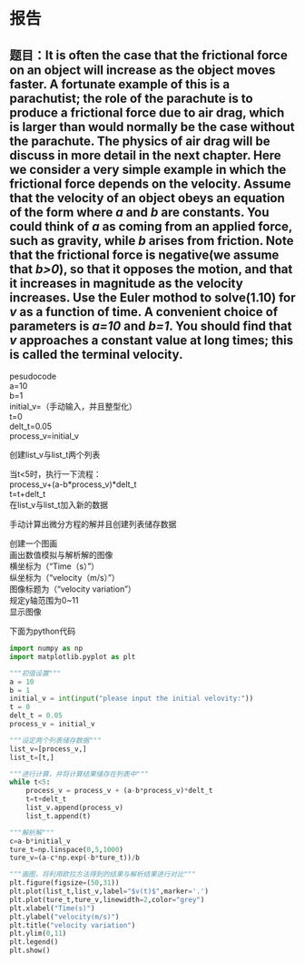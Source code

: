 # 报告
## 题目：It is often the case that the frictional force on an object will increase as the object moves faster. A fortunate example of this is a parachutist; the role of the parachute is to produce a frictional force due to air drag, which is larger than would normally be the case without the parachute. The physics of air drag will be discuss in more detail in the next chapter. Here we consider a very simple example in which the frictional force depends on the velocity. Assume that the velocity of an object obeys an equation of the form where _a_ and _b_ are constants. You could think of _a_ as coming  from an applied force, such as gravity, while _b_ arises from friction. Note that the frictional force is negative(we assume that _b>0_), so that it opposes the motion, and that it increases in magnitude as the  velocity increases. Use the Euler mothod to solve(1.10) for _v_ as a function of time. A convenient choice of parameters is _a=10_ and _b=1_. You should find that _v_ approaches a constant value at long times; this is called the terminal velocity.
pesudocode  
a=10  
b=1  
initial_v=（手动输入，并且整型化）  
t=0  
delt_t=0.05  
process_v=initial_v  

创建list_v与list_t两个列表  

当t<5时，执行一下流程：  
process_v+(a-b*process_v)*delt_t  
t=t+delt_t  
在list_v与list_t加入新的数据  

手动计算出微分方程的解并且创建列表储存数据  

创建一个图画  
画出数值模拟与解析解的图像  
横坐标为（“Time（s）”）  
纵坐标为（“velocity（m/s）”）  
图像标题为（“velocity variation”）  
规定y轴范围为0~11  
显示图像  

下面为python代码
```python
import numpy as np
import matplotlib.pyplot as plt

"""初值设置"""
a = 10
b = 1
initial_v = int(input("please input the initial velovity:"))
t = 0
delt_t = 0.05
process_v = initial_v

"""设定两个列表储存数据"""
list_v=[process_v,] 
list_t=[t,]

"""进行计算，并将计算结果储存在列表中"""
while t<5:
    process_v = process_v + (a-b*process_v)*delt_t
    t=t+delt_t
    list_v.append(process_v)
    list_t.append(t)

"""解析解"""    
c=a-b*initial_v
ture_t=np.linspace(0,5,1000)
ture_v=(a-c*np.exp(-b*ture_t))/b

"""画图，将利用欧拉方法得到的结果与解析结果进行对比"""
plt.figure(figsize=(50,31))
plt.plot(list_t,list_v,label="$v(t)$",marker='.')
plt.plot(ture_t,ture_v,linewidth=2,color="grey")
plt.xlabel("Time(s)")
plt.ylabel("velocity(m/s)")
plt.title("velocity variation")
plt.ylim(0,11)
plt.legend()
plt.show()
```


